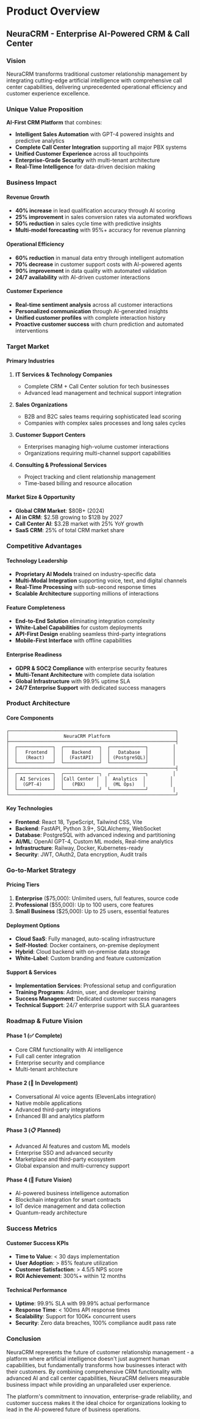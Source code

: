 # Product Overview

## NeuraCRM - Enterprise AI-Powered CRM & Call Center

### Vision
NeuraCRM transforms traditional customer relationship management by integrating cutting-edge artificial intelligence with comprehensive call center capabilities, delivering unprecedented operational efficiency and customer experience excellence.

### Unique Value Proposition

**AI-First CRM Platform** that combines:
- **Intelligent Sales Automation** with GPT-4 powered insights and predictive analytics
- **Complete Call Center Integration** supporting all major PBX systems
- **Unified Customer Experience** across all touchpoints
- **Enterprise-Grade Security** with multi-tenant architecture
- **Real-Time Intelligence** for data-driven decision making

### Business Impact

#### Revenue Growth
- **40% increase** in lead qualification accuracy through AI scoring
- **25% improvement** in sales conversion rates via automated workflows
- **50% reduction** in sales cycle time with predictive insights
- **Multi-model forecasting** with 95%+ accuracy for revenue planning

#### Operational Efficiency
- **60% reduction** in manual data entry through intelligent automation
- **70% decrease** in customer support costs with AI-powered agents
- **90% improvement** in data quality with automated validation
- **24/7 availability** with AI-driven customer interactions

#### Customer Experience
- **Real-time sentiment analysis** across all customer interactions
- **Personalized communication** through AI-generated insights
- **Unified customer profiles** with complete interaction history
- **Proactive customer success** with churn prediction and automated interventions

### Target Market

#### Primary Industries
1. **IT Services & Technology Companies**
   - Complete CRM + Call Center solution for tech businesses
   - Advanced lead management and technical support integration

2. **Sales Organizations**
   - B2B and B2C sales teams requiring sophisticated lead scoring
   - Companies with complex sales processes and long sales cycles

3. **Customer Support Centers**
   - Enterprises managing high-volume customer interactions
   - Organizations requiring multi-channel support capabilities

4. **Consulting & Professional Services**
   - Project tracking and client relationship management
   - Time-based billing and resource allocation

#### Market Size & Opportunity
- **Global CRM Market**: $80B+ (2024)
- **AI in CRM**: $2.5B growing to $12B by 2027
- **Call Center AI**: $3.2B market with 25% YoY growth
- **SaaS CRM**: 25% of total CRM market share

### Competitive Advantages

#### Technology Leadership
- **Proprietary AI Models** trained on industry-specific data
- **Multi-Modal Integration** supporting voice, text, and digital channels
- **Real-Time Processing** with sub-second response times
- **Scalable Architecture** supporting millions of interactions

#### Feature Completeness
- **End-to-End Solution** eliminating integration complexity
- **White-Label Capabilities** for custom deployments
- **API-First Design** enabling seamless third-party integrations
- **Mobile-First Interface** with offline capabilities

#### Enterprise Readiness
- **GDPR & SOC2 Compliance** with enterprise security features
- **Multi-Tenant Architecture** with complete data isolation
- **Global Infrastructure** with 99.9% uptime SLA
- **24/7 Enterprise Support** with dedicated success managers

### Product Architecture

#### Core Components
```
┌─────────────────────────────────────────────────────────────┐
│                    NeuraCRM Platform                        │
├─────────────────────────────────────────────────────────────┤
│  ┌─────────────┐  ┌─────────────┐  ┌─────────────┐         │
│  │   Frontend  │  │   Backend   │  │   Database  │         │
│  │   (React)   │  │  (FastAPI)  │  │ (PostgreSQL)│         │
│  └─────────────┘  └─────────────┘  └─────────────┘         │
├─────────────────────────────────────────────────────────────┤
│  ┌─────────────┐  ┌─────────────┐  ┌─────────────┐         │
│  │ AI Services │  │Call Center │  │  Analytics  │         │
│  │  (GPT-4)    │  │   (PBX)    │  │  (ML Ops)   │         │
│  └─────────────┘  └─────────────┘  └─────────────┘         │
└─────────────────────────────────────────────────────────────┘
```

#### Key Technologies
- **Frontend**: React 18, TypeScript, Tailwind CSS, Vite
- **Backend**: FastAPI, Python 3.9+, SQLAlchemy, WebSocket
- **Database**: PostgreSQL with advanced indexing and partitioning
- **AI/ML**: OpenAI GPT-4, Custom ML models, Real-time analytics
- **Infrastructure**: Railway, Docker, Kubernetes-ready
- **Security**: JWT, OAuth2, Data encryption, Audit trails

### Go-to-Market Strategy

#### Pricing Tiers
1. **Enterprise** ($75,000): Unlimited users, full features, source code
2. **Professional** ($55,000): Up to 100 users, core features
3. **Small Business** ($25,000): Up to 25 users, essential features

#### Deployment Options
- **Cloud SaaS**: Fully managed, auto-scaling infrastructure
- **Self-Hosted**: Docker containers, on-premise deployment
- **Hybrid**: Cloud backend with on-premise data storage
- **White-Label**: Custom branding and feature customization

#### Support & Services
- **Implementation Services**: Professional setup and configuration
- **Training Programs**: Admin, user, and developer training
- **Success Management**: Dedicated customer success managers
- **Technical Support**: 24/7 enterprise support with SLA guarantees

### Roadmap & Future Vision

#### Phase 1 (✅ Complete)
- Core CRM functionality with AI intelligence
- Full call center integration
- Enterprise security and compliance
- Multi-tenant architecture

#### Phase 2 (🔄 In Development)
- Conversational AI voice agents (ElevenLabs integration)
- Native mobile applications
- Advanced third-party integrations
- Enhanced BI and analytics platform

#### Phase 3 (📋 Planned)
- Advanced AI features and custom ML models
- Enterprise SSO and advanced security
- Marketplace and third-party ecosystem
- Global expansion and multi-currency support

#### Phase 4 (🔮 Future Vision)
- AI-powered business intelligence automation
- Blockchain integration for smart contracts
- IoT device management and data collection
- Quantum-ready architecture

### Success Metrics

#### Customer Success KPIs
- **Time to Value**: < 30 days implementation
- **User Adoption**: > 85% feature utilization
- **Customer Satisfaction**: > 4.5/5 NPS score
- **ROI Achievement**: 300%+ within 12 months

#### Technical Performance
- **Uptime**: 99.9% SLA with 99.99% actual performance
- **Response Time**: < 100ms API response times
- **Scalability**: Support for 100K+ concurrent users
- **Security**: Zero data breaches, 100% compliance audit pass rate

### Conclusion

NeuraCRM represents the future of customer relationship management - a platform where artificial intelligence doesn't just augment human capabilities, but fundamentally transforms how businesses interact with their customers. By combining comprehensive CRM functionality with advanced AI and call center capabilities, NeuraCRM delivers measurable business impact while providing an unparalleled user experience.

The platform's commitment to innovation, enterprise-grade reliability, and customer success makes it the ideal choice for organizations looking to lead in the AI-powered future of business operations.